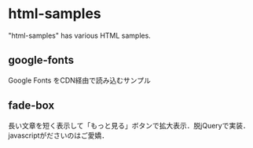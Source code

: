 # html-samples
"html-samples" has various HTML samples.

## google-fonts
Google Fonts をCDN経由で読み込むサンプル

## fade-box
長い文章を短く表示して「もっと見る」ボタンで拡大表示．脱jQueryで実装．javascriptがださいのはご愛嬌．
